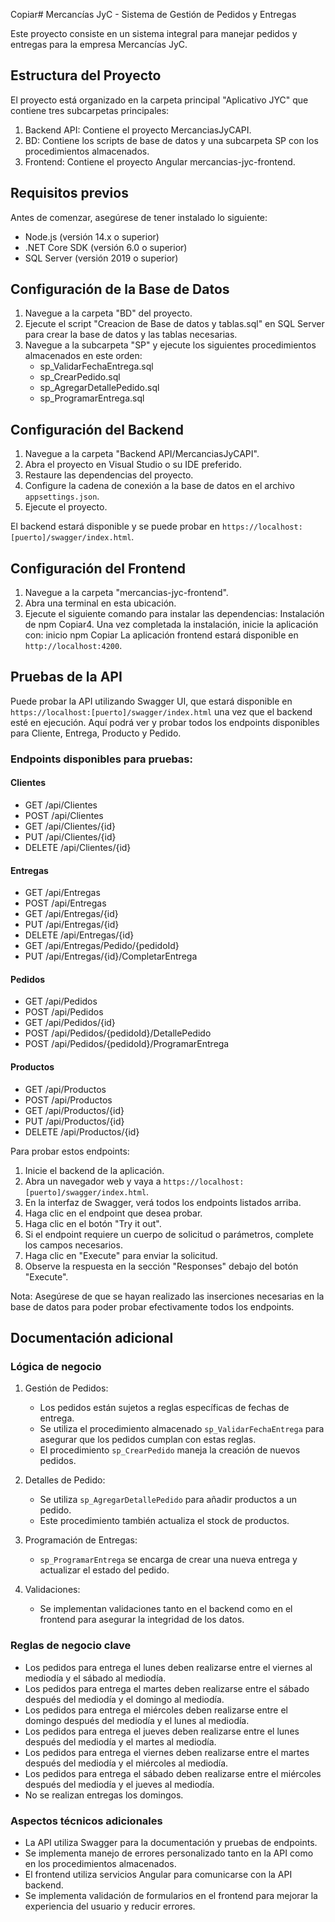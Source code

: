 Copiar# Mercancías JyC - Sistema de Gestión de Pedidos y Entregas

Este proyecto consiste en un sistema integral para manejar pedidos y entregas para la empresa Mercancías JyC.

## Estructura del Proyecto

El proyecto está organizado en la carpeta principal "Aplicativo JYC" que contiene tres subcarpetas principales:

1. Backend API: Contiene el proyecto MercanciasJyCAPI.
2. BD: Contiene los scripts de base de datos y una subcarpeta SP con los procedimientos almacenados.
3. Frontend: Contiene el proyecto Angular mercancias-jyc-frontend.

## Requisitos previos

Antes de comenzar, asegúrese de tener instalado lo siguiente:

- Node.js (versión 14.x o superior)
- .NET Core SDK (versión 6.0 o superior)
- SQL Server (versión 2019 o superior)

## Configuración de la Base de Datos

1. Navegue a la carpeta "BD" del proyecto.
2. Ejecute el script "Creacion de Base de datos y tablas.sql" en SQL Server para crear la base de datos y las tablas necesarias.
3. Navegue a la subcarpeta "SP" y ejecute los siguientes procedimientos almacenados en este orden:
   - sp_ValidarFechaEntrega.sql
   - sp_CrearPedido.sql
   - sp_AgregarDetallePedido.sql
   - sp_ProgramarEntrega.sql

## Configuración del Backend

1. Navegue a la carpeta "Backend API/MercanciasJyCAPI".
2. Abra el proyecto en Visual Studio o su IDE preferido.
3. Restaure las dependencias del proyecto.
4. Configure la cadena de conexión a la base de datos en el archivo `appsettings.json`.
5. Ejecute el proyecto.

El backend estará disponible y se puede probar en `https://localhost:[puerto]/swagger/index.html`.

## Configuración del Frontend

1. Navegue a la carpeta "mercancias-jyc-frontend".
2. Abra una terminal en esta ubicación.
3. Ejecute el siguiente comando para instalar las dependencias:
Instalación de npm
Copiar4. Una vez completada la instalación, inicie la aplicación con:
inicio npm
Copiar
La aplicación frontend estará disponible en `http://localhost:4200`.

## Pruebas de la API

Puede probar la API utilizando Swagger UI, que estará disponible en `https://localhost:[puerto]/swagger/index.html` una vez que el backend esté en ejecución. Aquí podrá ver y probar todos los endpoints disponibles para Cliente, Entrega, Producto y Pedido.

### Endpoints disponibles para pruebas:

#### Clientes
- GET /api/Clientes
- POST /api/Clientes
- GET /api/Clientes/{id}
- PUT /api/Clientes/{id}
- DELETE /api/Clientes/{id}

#### Entregas
- GET /api/Entregas
- POST /api/Entregas
- GET /api/Entregas/{id}
- PUT /api/Entregas/{id}
- DELETE /api/Entregas/{id}
- GET /api/Entregas/Pedido/{pedidoId}
- PUT /api/Entregas/{id}/CompletarEntrega

#### Pedidos
- GET /api/Pedidos
- POST /api/Pedidos
- GET /api/Pedidos/{id}
- POST /api/Pedidos/{pedidoId}/DetallePedido
- POST /api/Pedidos/{pedidoId}/ProgramarEntrega

#### Productos
- GET /api/Productos
- POST /api/Productos
- GET /api/Productos/{id}
- PUT /api/Productos/{id}
- DELETE /api/Productos/{id}

Para probar estos endpoints:

1. Inicie el backend de la aplicación.
2. Abra un navegador web y vaya a `https://localhost:[puerto]/swagger/index.html`.
3. En la interfaz de Swagger, verá todos los endpoints listados arriba.
4. Haga clic en el endpoint que desea probar.
5. Haga clic en el botón "Try it out".
6. Si el endpoint requiere un cuerpo de solicitud o parámetros, complete los campos necesarios.
7. Haga clic en "Execute" para enviar la solicitud.
8. Observe la respuesta en la sección "Responses" debajo del botón "Execute".

Nota: Asegúrese de que se hayan realizado las inserciones necesarias en la base de datos para poder probar efectivamente todos los endpoints.


## Documentación adicional


### Lógica de negocio

1. Gestión de Pedidos:
   - Los pedidos están sujetos a reglas específicas de fechas de entrega.
   - Se utiliza el procedimiento almacenado `sp_ValidarFechaEntrega` para asegurar que los pedidos cumplan con estas reglas.
   - El procedimiento `sp_CrearPedido` maneja la creación de nuevos pedidos.

2. Detalles de Pedido:
   - Se utiliza `sp_AgregarDetallePedido` para añadir productos a un pedido.
   - Este procedimiento también actualiza el stock de productos.

3. Programación de Entregas:
   - `sp_ProgramarEntrega` se encarga de crear una nueva entrega y actualizar el estado del pedido.

4. Validaciones:
   - Se implementan validaciones tanto en el backend como en el frontend para asegurar la integridad de los datos.

### Reglas de negocio clave

- Los pedidos para entrega el lunes deben realizarse entre el viernes al mediodía y el sábado al mediodía.
- Los pedidos para entrega el martes deben realizarse entre el sábado después del mediodía y el domingo al mediodía.
- Los pedidos para entrega el miércoles deben realizarse entre el domingo después del mediodía y el lunes al mediodía.
- Los pedidos para entrega el jueves deben realizarse entre el lunes después del mediodía y el martes al mediodía.
- Los pedidos para entrega el viernes deben realizarse entre el martes después del mediodía y el miércoles al mediodía.
- Los pedidos para entrega el sábado deben realizarse entre el miércoles después del mediodía y el jueves al mediodía.
- No se realizan entregas los domingos.

### Aspectos técnicos adicionales

- La API utiliza Swagger para la documentación y pruebas de endpoints.
- Se implementa manejo de errores personalizado tanto en la API como en los procedimientos almacenados.
- El frontend utiliza servicios Angular para comunicarse con la API backend.
- Se implementa validación de formularios en el frontend para mejorar la experiencia del usuario y reducir errores.

